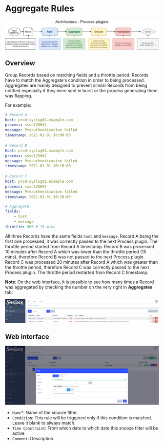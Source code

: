 # Aggregate Rules

![Architecture](images/architecture.png)

## Overview

Group Records based on matching fields and a throttle period.
Records have to match the Aggregate's condition in order to being processed.
Aggregates are mainly designed to prevent similar Records from being notified especially if they were sent in burst or the process generating them was flapping.

For example:
```yaml
# Record A
host: prod-syslog01.example.com
process: sssd[2564]
message: Preauthentication failed
timestamp: 2021-01-01 10:00:00

# Record B
host: prod-syslog01.example.com
process: sssd[2566]
message: Preauthentication failed
timestamp: 2021-01-01 10:10:00

# Record C
host: prod-syslog01.example.com
process: sssd[2569]
message: Preauthentication failed
timestamp: 2021-01-01 10:20:00
```
```yaml
# Aggregate
fields:
    - host
    - message
throttle: 900 # 15 mins
```
All three Records have the same fields `host` and `message`. 
Record A being the first one processed, it was correctly passed to the next Process plugin. The throttle period started from Record A timestamp.
Record B was processed 10 minutes after Record A which was lower than the throttle period (15 mins), therefore Record B was not passed to the next Process plugin.
Record C was processed 20 minutes after Record A which was greater than the throttle period, therefore Record C was correctly passed to the next Process plugin. The throttle period restarted from Record C timestamp.

**Note**: On the web interface, it is possible to see how many times a Record was aggregated by checking the number on the very right in **Aggregates** tab:

![Aggregates](images/web_aggregates.png)

## Web interface ##

![Aggregate Rules](images/web_aggregaterules.png)

* `Name`*: Name of the snooze filter.
* `Condition`: This rule will be triggered only if this condition is matched. Leave it blank to always match.
* `Time Constraint`: From which date to which date this snooze filter will be active
* `Comment`: Description.
